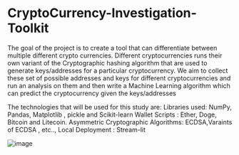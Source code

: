 # CryptoCurrency-Investigation-Toolkit
The goal of the project is to create a tool that can differentiate between multiple different crypto currencies.
Different cryptocurrencies runs their own variant of the Cryptographic hashing algorithm that are used to generate 
keys/addresses for a particular cryptocurrency. 
We aim to collect these set of possible addresses and keys for different cryptocurrencies and run an analysis on them and then 
write a Machine Learning algorithm which can predict the cryptocurrency given the keys/addresses

The technologies that will be used for this study are:
Libraries used: NumPy, Pandas, Matplotlib , pickle and Scikit-learn
Wallet Scripts : Ether, Doge, Bitcoin and Litecoin. 
Asymmetric Cryptographic Algorithms: ECDSA,Varaints of ECDSA , etc..,
Local Deployment : Stream-lit

![image](https://github.com/BharanikumaranM/CryptoCurrency-Investigation-Toolkit/assets/104621297/af3fc4e8-8c06-4a79-a4f4-fbfe56399fcf)
